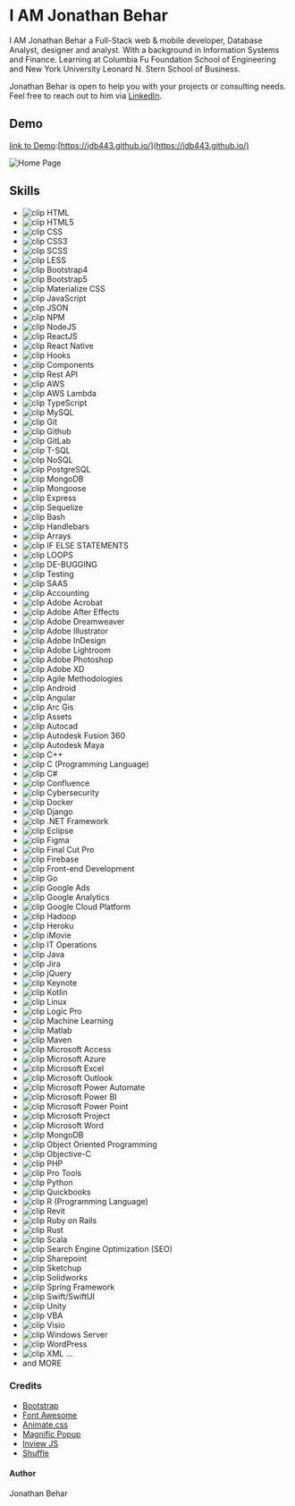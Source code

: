 # I AM Jonathan Behar

I AM Jonathan Behar a Full-Stack web & mobile developer, Database Analyst, designer and analyst. With a background in Information Systems and Finance. Learning at Columbia Fu Foundation School of Engineering and New York University Leonard N. Stern School of Business.

Jonathan Behar is open to help you with your projects or consulting needs.
Feel free to reach out to him via [LinkedIn](https://www.linkedin.com/in/jbehar/ 'LinkedIn').

## Demo

[link to Demo](https://jdb443.github.io/):[https://jdb443.github.io/](https://jdb443.github.io/)

![Home Page](./assets/images/works/jdb443_Home_Page_DCA.png)

## Skills

- ![clip](./assets/images/clipboard-check.svg) HTML
- ![clip](./assets/images/clipboard-check.svg) HTML5
- ![clip](./assets/images/clipboard-check.svg) CSS
- ![clip](./assets/images/clipboard-check.svg) CSS3
- ![clip](./assets/images/clipboard-check.svg) SCSS
- ![clip](./assets/images/clipboard-check.svg) LESS
- ![clip](./assets/images/clipboard-check.svg) Bootstrap4
- ![clip](./assets/images/clipboard-check.svg) Bootstrap5
- ![clip](./assets/images/clipboard-check.svg) Materialize CSS
- ![clip](./assets/images/clipboard-check.svg) JavaScript
- ![clip](./assets/images/clipboard-check.svg) JSON
- ![clip](./assets/images/clipboard-check.svg) NPM
- ![clip](./assets/images/clipboard-check.svg) NodeJS
- ![clip](./assets/images/clipboard-check.svg) ReactJS
- ![clip](./assets/images/clipboard-check.svg) React Native
- ![clip](./assets/images/clipboard-check.svg) Hooks
- ![clip](./assets/images/clipboard-check.svg) Components
- ![clip](./assets/images/clipboard-check.svg) Rest API
- ![clip](./assets/images/clipboard-check.svg) AWS
- ![clip](./assets/images/clipboard-check.svg) AWS Lambda
- ![clip](./assets/images/clipboard-check.svg) TypeScript
- ![clip](./assets/images/clipboard-check.svg) MySQL
- ![clip](./assets/images/clipboard-check.svg) Git
- ![clip](./assets/images/clipboard-check.svg) Github
- ![clip](./assets/images/clipboard-check.svg) GitLab
- ![clip](./assets/images/clipboard-check.svg) T-SQL
- ![clip](./assets/images/clipboard-check.svg) NoSQL
- ![clip](./assets/images/clipboard-check.svg) PostgreSQL
- ![clip](./assets/images/clipboard-check.svg) MongoDB
- ![clip](./assets/images/clipboard-check.svg) Mongoose
- ![clip](./assets/images/clipboard-check.svg) Express
- ![clip](./assets/images/clipboard-check.svg) Sequelize
- ![clip](./assets/images/clipboard-check.svg) Bash
- ![clip](./assets/images/clipboard-check.svg) Handlebars
- ![clip](./assets/images/clipboard-check.svg) Arrays
- ![clip](./assets/images/clipboard-check.svg) IF ELSE STATEMENTS
- ![clip](./assets/images/clipboard-check.svg) LOOPS
- ![clip](./assets/images/clipboard-check.svg) DE-BUGGING
- ![clip](./assets/images/clipboard-check.svg) Testing
- ![clip](./assets/images/clipboard-check.svg) SAAS
- ![clip](./assets/images/clipboard-check.svg) Accounting
- ![clip](./assets/images/clipboard-check.svg) Adobe Acrobat
- ![clip](./assets/images/clipboard-check.svg) Adobe After Effects
- ![clip](./assets/images/clipboard-check.svg) Adobe Dreamweaver
- ![clip](./assets/images/clipboard-check.svg) Adobe Illustrator
- ![clip](./assets/images/clipboard-check.svg) Adobe InDesign
- ![clip](./assets/images/clipboard-check.svg) Adobe Lightroom
- ![clip](./assets/images/clipboard-check.svg) Adobe Photoshop
- ![clip](./assets/images/clipboard-check.svg) Adobe XD
- ![clip](./assets/images/clipboard-check.svg) Agile Methodologies
- ![clip](./assets/images/clipboard-check.svg) Android
- ![clip](./assets/images/clipboard-check.svg) Angular
- ![clip](./assets/images/clipboard-check.svg) Arc Gis
- ![clip](./assets/images/clipboard-check.svg) Assets
- ![clip](./assets/images/clipboard-check.svg) Autocad
- ![clip](./assets/images/clipboard-check.svg) Autodesk Fusion 360
- ![clip](./assets/images/clipboard-check.svg) Autodesk Maya
- ![clip](./assets/images/clipboard-check.svg) C++
- ![clip](./assets/images/clipboard-check.svg) C (Programming Language)
- ![clip](./assets/images/clipboard-check.svg) C#
- ![clip](./assets/images/clipboard-check.svg) Confluence
- ![clip](./assets/images/clipboard-check.svg) Cybersecurity
- ![clip](./assets/images/clipboard-check.svg) Docker
- ![clip](./assets/images/clipboard-check.svg) Django
- ![clip](./assets/images/clipboard-check.svg) .NET Framework
- ![clip](./assets/images/clipboard-check.svg) Eclipse
- ![clip](./assets/images/clipboard-check.svg) Figma
- ![clip](./assets/images/clipboard-check.svg) Final Cut Pro
- ![clip](./assets/images/clipboard-check.svg) Firebase
- ![clip](./assets/images/clipboard-check.svg) Front-end Development
- ![clip](./assets/images/clipboard-check.svg) Go
- ![clip](./assets/images/clipboard-check.svg) Google Ads
- ![clip](./assets/images/clipboard-check.svg) Google Analytics
- ![clip](./assets/images/clipboard-check.svg) Google Cloud Platform
- ![clip](./assets/images/clipboard-check.svg) Hadoop
- ![clip](./assets/images/clipboard-check.svg) Heroku
- ![clip](./assets/images/clipboard-check.svg) iMovie
- ![clip](./assets/images/clipboard-check.svg) IT Operations
- ![clip](./assets/images/clipboard-check.svg) Java
- ![clip](./assets/images/clipboard-check.svg) Jira
- ![clip](./assets/images/clipboard-check.svg) jQuery
- ![clip](./assets/images/clipboard-check.svg) Keynote
- ![clip](./assets/images/clipboard-check.svg) Kotlin
- ![clip](./assets/images/clipboard-check.svg) Linux
- ![clip](./assets/images/clipboard-check.svg) Logic Pro
- ![clip](./assets/images/clipboard-check.svg) Machine Learning
- ![clip](./assets/images/clipboard-check.svg) Matlab
- ![clip](./assets/images/clipboard-check.svg) Maven
- ![clip](./assets/images/clipboard-check.svg) Microsoft Access
- ![clip](./assets/images/clipboard-check.svg) Microsoft Azure
- ![clip](./assets/images/clipboard-check.svg) Microsoft Excel
- ![clip](./assets/images/clipboard-check.svg) Microsoft Outlook
- ![clip](./assets/images/clipboard-check.svg) Microsoft Power Automate
- ![clip](./assets/images/clipboard-check.svg) Microsoft Power BI
- ![clip](./assets/images/clipboard-check.svg) Microsoft Power Point
- ![clip](./assets/images/clipboard-check.svg) Microsoft Project
- ![clip](./assets/images/clipboard-check.svg) Microsoft Word
- ![clip](./assets/images/clipboard-check.svg) MongoDB
- ![clip](./assets/images/clipboard-check.svg) Object Oriented Programming
- ![clip](./assets/images/clipboard-check.svg) Objective-C
- ![clip](./assets/images/clipboard-check.svg) PHP
- ![clip](./assets/images/clipboard-check.svg) Pro Tools
- ![clip](./assets/images/clipboard-check.svg) Python
- ![clip](./assets/images/clipboard-check.svg) Quickbooks
- ![clip](./assets/images/clipboard-check.svg) R (Programming Language)
- ![clip](./assets/images/clipboard-check.svg) Revit
- ![clip](./assets/images/clipboard-check.svg) Ruby on Rails
- ![clip](./assets/images/clipboard-check.svg) Rust
- ![clip](./assets/images/clipboard-check.svg) Scala
- ![clip](./assets/images/clipboard-check.svg) Search Engine Optimization (SEO)
- ![clip](./assets/images/clipboard-check.svg) Sharepoint
- ![clip](./assets/images/clipboard-check.svg) Sketchup
- ![clip](./assets/images/clipboard-check.svg) Solidworks
- ![clip](./assets/images/clipboard-check.svg) Spring Framework
- ![clip](./assets/images/clipboard-check.svg) Swift/SwiftUI
- ![clip](./assets/images/clipboard-check.svg) Unity
- ![clip](./assets/images/clipboard-check.svg) VBA
- ![clip](./assets/images/clipboard-check.svg) Visio
- ![clip](./assets/images/clipboard-check.svg) Windows Server
- ![clip](./assets/images/clipboard-check.svg) WordPress
- ![clip](./assets/images/clipboard-check.svg) XML
...
- and MORE

### Credits

- <a href="http://getbootstrap.com/" target="_blank">Bootstrap</a>
- <a href="https://fortawesome.github.io/Font-Awesome/" target="_blank">Font Awesome</a>
- <a href="https://daneden.github.io/animate.css/" target="_blank">Animate.css</a>
- <a href="http://dimsemenov.com/plugins/magnific-popup/" target="_blank">Magnific Popup</a>
- <a href="https://github.com/protonet/jquery.inview" target="_blank">Inview JS</a>
- <a href="http://vestride.github.io/Shuffle/" target="_blank">Shuffle</a>

#### Author

Jonathan Behar
